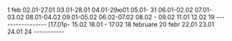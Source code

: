1 feb
02.01-27.01
03.01-28.01
04.01-29ю01
05.01- 31
06.01-02.02
07.01-03.02
08.01-04.02
09.01-05.02
06.02-07.02
08.02 - 09.02
11.01 12.02
19 -----------------
[17.01p- 15.02
18.01 - 17.02
18 februare
20 febr
22.01
23.01
24.01
24 -----------
